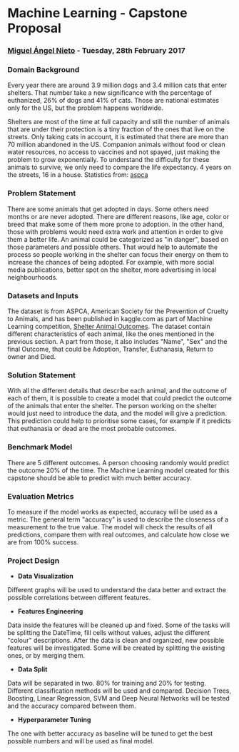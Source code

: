 # Machine Learning - Capstone Proposal

### [Miguel Ángel Nieto](http://miguelangelnieto.net/) - Tuesday, 28th February 2017

### Domain Background

Every year there are around 3.9 million dogs and 3.4 million cats that enter shelters. That number take a new significance with the percentage of euthanized, 26% of dogs and 41% of cats. Those are national estimates only for the US, but the problem happens worldwide.

Shelters are most of the time at full capacity and still the number of animals that are under their protection is a tiny fraction of the ones that live on the streets. Only taking cats in account, it is estimated that there are more than 70 million abandoned in the US. Companion animals without food or clean water resources, no access to vaccines and not spayed, just making the problem to grow exponentially. To understand the difficulty for these animals to survive, we only need to compare the life expectancy. 4 years on the streets, 16 in a house. Statistics from: [aspca](http://www.aspca.org/animal-homelessness/shelter-intake-and-surrender/pet-statistics)


### Problem Statement

There are some animals that get adopted in days. Some others need months or are never adopted. There are different reasons, like age, color or breed that make some of them more prone to adoption. In the other hand, those with problems would need extra work and attention in order to give them a better life. An animal could be categorized as "in danger", based on those parameters and possible others. That would help to automate the process so people working in the shelter can focus their energy on them to increase the chances of being adopted. For example, with more social media publications, better spot on the shelter, more advertising in local neighbourhoods.


### Datasets and Inputs

The dataset is from ASPCA, American Society for the Prevention of Cruelty to Animals, and has been published in kaggle.com as part of Machine Learning competition, [Shelter Animal Outcomes](https://www.kaggle.com/c/shelter-animal-outcomes). The dataset contain different characteristics of each animal, like the ones mentioned in the previous section. A part from those, it also includes "Name", "Sex" and the final Outcome, that could be Adoption, Transfer, Euthanasia, Return to owner and Died.

### Solution Statement

With all the different details that describe each animal, and the outcome of each of them, it is possible to create a model that could predict the outcome of the animals that enter the shelter. The person working on the shelter would just need to introduce the data, and the model will give a prediction. This prediction could help to prioritise some cases, for example if it predicts that euthanasia or dead are the most probable outcomes.


### Benchmark Model

There are 5 different outcomes. A person choosing randomly would predict the outcome 20% of the time. The Machine Learning model  created for this capstone should be able to predict with much better accuracy.


### Evaluation Metrics

To measure if the model works as expected, accuracy will be used as a metric. The general term "accuracy" is used to describe the closeness of a measurement to the true value. The model will check the results of all predictions, compare them with real outcomes, and calculate how close we are from 100% success.

### Project Design

* __Data Visualization__

Different graphs will be used to understand the data better and extract the possible correlations between different features.

* __Features Engineering__

Data inside the features will be cleaned up and fixed. Some of the tasks will be splitting the DateTime, fill cells without values, adjust the different "colour" descriptions. After the data is clean and organized, new possible features will be investigated. Some will be created by splitting the existing ones, or by merging them.

* __Data Split__

Data will be separated in two. 80% for training and 20% for testing. Different classification methods will be used and compared. Decision Trees, Boosting, Linear Regression, SVM and Deep Neural Networks will be tested and the accuracy compared between them.

* __Hyperparameter Tuning__

The one with better accuracy as baseline will be tuned to get the best possible numbers and will be used as final model.
